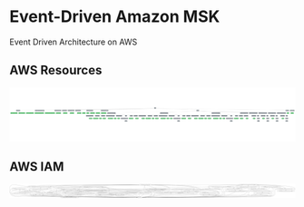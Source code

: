 # Event-Driven Amazon MSK
Event Driven Architecture on AWS

## AWS Resources

![aws_arch](https://github.com/troydieter/event-driven-msk/raw/main/arch-ref/arch_prior_to_apply.png)

## AWS IAM

![aws_iam](https://github.com/troydieter/event-driven-msk/raw/main/arch-ref/event-driven-msk-iam-perm-map.png)